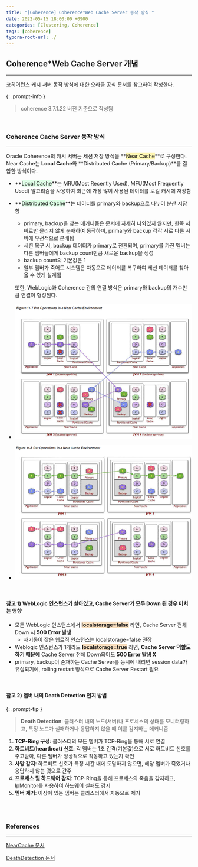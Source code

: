 ```yaml
---
title: "[Coherence] Coherence*Web Cache Server 동작 방식 "
date: 2022-05-15 18:00:00 +0900
categories: [Clustering, Coherence]
tags: [coherence]
typora-root-url: ./
---
```



## **Coherence*Web Cache Server 개념**

---

코히어런스 캐시 서버 동작 방식에 대한 오라클 공식 문서를 참고하여 작성한다.

{: .prompt-info }

> coherence 3.7.1.22 버전 기준으로 작성됨

<br/>

### **Coherence Cache Server 동작 방식**

---

Oracle Coherence의 캐시 서버는 세션 저장 방식을 **<span style='background-color:#fff5b1'>Near Cache</span>**로 구성한다. Near Cache는 **Local Cache**와 **Distributed Cache (Primary/Backup)**를 결합한 방식이다.

- **<span style='background-color:#dcffe4'>Local Cache</span>**는 MRU(Most Recently Used), MFU(Most Frequently Used) 알고리즘을 사용하여 최근에 가장 많이 사용된 데이터를 로컬 캐시에 저장함

- **<span style='background-color:#dcffe4'>Distributed Cache</span>**는 데이터를 primary와 backup으로 나누어 분산 저장함
  
  - primary, backup을 찾는 매커니즘은 문서에 자세히 나와있지 않지만, 한쪽 서버로만 몰리지 않게 분배하여 동작하며, primary와 backup 각각 서로 다른 서버에 우선적으로 분배됨
  - 세션 복구 시, backup 데이터가 primary로 전환되며, primary를 가진 멤버는 다른 멤버들에게 backup count만큼 새로운 backup을 생성
  -  backup count의 기본값은 1
  - 일부 멤버가 죽어도 시스템은 자동으로 데이터를 복구하여 세션 데이터를 찾아올 수 있게 설계됨
  
  또한, WebLogic과 Coherence 간의 연결 방식은 primary와 backup의 개수만큼 연결이 형성된다.
  
  
  
- ![image-20220620153205471](/../assets/img/posts/image-20220620153205471.png)

- ![image-20220620153221501](/../assets/img/posts/image-20220620153221501.png)

<br/>

#### **참고 1) WebLogic 인스턴스가 살아있고, Cache Server가 모두 Down 된 경우 미치는 영향**

- 모든 WebLogic 인스턴스에서 **<span style='background-color:#f7ddbe'>localstorage=false</span>** 라면, Cache Server 전체 Down 시 **500 Error 발생**
  - 재기동이 잦은 웹로직 인스턴스는 localstorage=false 권장
- Weblogic 인스턴스가 1개라도 **<span style='background-color:#f7ddbe'>localstorage=true</span>** 라면, **Cache Server 역할도 하기 때문에** Cache Server 전체 Down되어도 **500 Error 발생 X**
- primary, backup이 존재하는 Cache Server를 동시에 내리면 session data가 유실되기에, rolling restart 방식으로 Cache Server Restart 필요

<br/>

#### **참고 2) 멤버 내의 Death Detection 인지 방법**

{: .prompt-tip }

> **Death Detection**: 클러스터 내의 노드(서버)나 프로세스의 상태를 모니터링하고, 특정 노드가 실패하거나 응답하지 않을 때 이를 감지하는 메커니즘

1. **TCP-Ring 구성**: 클러스터의 모든 멤버가 TCP-Ring을 통해 서로 연결
2. **하트비트(heartbeat) 신호**: 각 멤버는 1초 간격(기본값)으로 서로 하트비트 신호를 주고받아, 다른 멤버가 정상적으로 작동하고 있는지 확인
3. **사망 감지**: 하트비트 신호가 특정 시간 내에 도달하지 않으면, 해당 멤버가 죽었거나 응답하지 않는 것으로 간주
4. **프로세스 및 하드웨어 감지**: TCP-Ring을 통해 프로세스의 죽음을 감지하고, IpMonitor를 사용하여 하드웨어 실패도 감지
5. **멤버 제거**: 이상이 있는 멤버는 클러스터에서 자동으로 제거

<br/>

<br/>

### **References**

---

[NearCache 문서](https://docs.oracle.com/cd/E24290_01/coh.371/e22837/cache_intro.htm#COHDG321)

[DeathDetection 문서](https://docs.oracle.com/cd/E24290_01/coh.371/e22837/cluster_setup.htm#COHDG5456)



